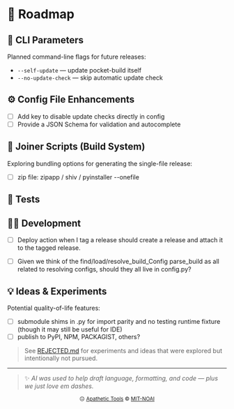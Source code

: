 <!-- Roadmap.md -->
# 🧭 Roadmap

## 🧰 CLI Parameters
Planned command-line flags for future releases:

- `--self-update` — update pocket-build itself
- `--no-update-check` — skip automatic update check

## ⚙️ Config File Enhancements

- [ ] Add key to disable update checks directly in config
- [ ] Provide a JSON Schema for validation and autocomplete

## 🧩 Joiner Scripts (Build System)
Exploring bundling options for generating the single-file release:

- [ ] zip file: zipapp / shiv / pyinstaller --onefile

## 🧪 Tests


## 🧑‍💻 Development
- [ ] Deploy action when I tag a release should create a release and attach it to the tagged release.

- [ ] Given we think of the find/load/resolve_build_Config parse_build as all related to resolving configs, should they all live in config.py?

## 💡 Ideas & Experiments
Potential quality-of-life features:

- [ ] submodule shims in .py for import parity and no testing runtime fixture (though it may still be useful for IDE)
- [ ] publish to PyPI, NPM, PACKAGIST, others?

> See [REJECTED.md](REJECTED.md) for experiments and ideas that were explored but intentionally not pursued.

---

> ✨ *AI was used to help draft language, formatting, and code — plus we just love em dashes.*

<p align="center">
  <sub>😐 <a href="https://apathetic-tools.github.io/">Apathetic Tools</a> © <a href="./LICENSE">MIT-NOAI</a></sub>
</p>
